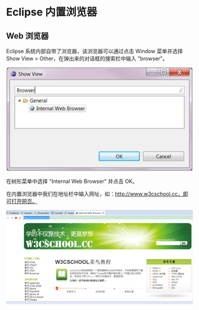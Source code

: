 
# Eclipse 内置浏览器

## Web 浏览器

Eclipse 系统内部自带了浏览器，该浏览器可以通过点击 Window 菜单并选择 Show View &gt; Other，在弹出来的对话框的搜索栏中输入 "browser"。

![browser_1](../img/browser_1.jpg)

在树形菜单中选择 "Internal Web Browser" 并点击 OK。

在内置浏览器中我们在地址栏中输入网址，如：http://www.w3cschool.cc，即可打开网页。

![w3cschool.cc](../img/w3cschool.cc.jpg)  
